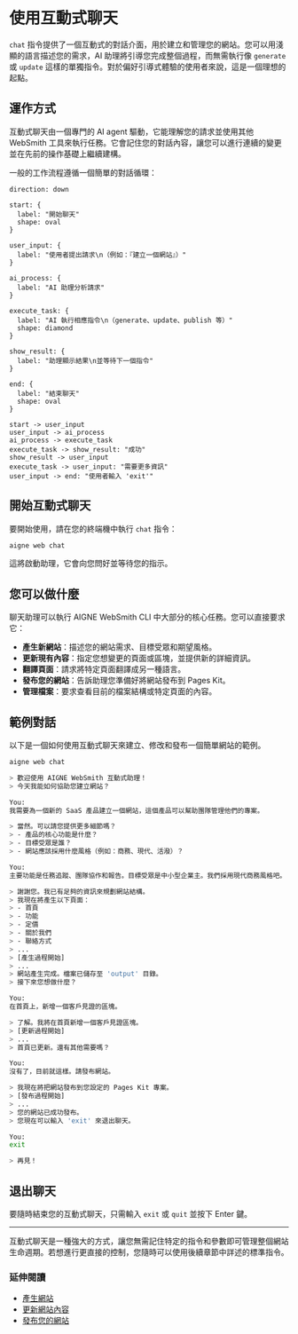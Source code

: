 # 使用互動式聊天

`chat` 指令提供了一個互動式的對話介面，用於建立和管理您的網站。您可以用淺顯的語言描述您的需求，AI 助理將引導您完成整個過程，而無需執行像 `generate` 或 `update` 這樣的單獨指令。對於偏好引導式體驗的使用者來說，這是一個理想的起點。

## 運作方式

互動式聊天由一個專門的 AI agent 驅動，它能理解您的請求並使用其他 WebSmith 工具來執行任務。它會記住您的對話內容，讓您可以進行連續的變更並在先前的操作基礎上繼續建構。

一般的工作流程遵循一個簡單的對話循環：

```d2
direction: down

start: {
  label: "開始聊天"
  shape: oval
}

user_input: {
  label: "使用者提出請求\n（例如：『建立一個網站』）"
}

ai_process: {
  label: "AI 助理分析請求"
}

execute_task: {
  label: "AI 執行相應指令\n（generate、update、publish 等）"
  shape: diamond
}

show_result: {
  label: "助理顯示結果\n並等待下一個指令"
}

end: {
  label: "結束聊天"
  shape: oval
}

start -> user_input
user_input -> ai_process
ai_process -> execute_task
execute_task -> show_result: "成功"
show_result -> user_input
execute_task -> user_input: "需要更多資訊"
user_input -> end: "使用者輸入 'exit'"
```

## 開始互動式聊天

要開始使用，請在您的終端機中執行 `chat` 指令：

```bash
aigne web chat
```

這將啟動助理，它會向您問好並等待您的指示。

## 您可以做什麼

聊天助理可以執行 AIGNE WebSmith CLI 中大部分的核心任務。您可以直接要求它：

*   **產生新網站**：描述您的網站需求、目標受眾和期望風格。
*   **更新現有內容**：指定您想變更的頁面或區塊，並提供新的詳細資訊。
*   **翻譯頁面**：請求將特定頁面翻譯成另一種語言。
*   **發布您的網站**：告訴助理您準備好將網站發布到 Pages Kit。
*   **管理檔案**：要求查看目前的檔案結構或特定頁面的內容。

## 範例對話

以下是一個如何使用互動式聊天來建立、修改和發布一個簡單網站的範例。

```bash Command Line icon=lucide:terminal
aigne web chat

> 歡迎使用 AIGNE WebSmith 互動式助理！
> 今天我能如何協助您建立網站？

You:
我需要為一個新的 SaaS 產品建立一個網站，這個產品可以幫助團隊管理他們的專案。

> 當然。可以請您提供更多細節嗎？
> - 產品的核心功能是什麼？
> - 目標受眾是誰？
> - 網站應該採用什麼風格（例如：商務、現代、活潑）？

You:
主要功能是任務追蹤、團隊協作和報告。目標受眾是中小型企業主。我們採用現代商務風格吧。

> 謝謝您。我已有足夠的資訊來規劃網站結構。
> 我現在將產生以下頁面：
> - 首頁
> - 功能
> - 定價
> - 關於我們
> - 聯絡方式
> ...
> [產生過程開始]
> ...
> 網站產生完成。檔案已儲存至 'output' 目錄。
> 接下來您想做什麼？

You:
在首頁上，新增一個客戶見證的區塊。

> 了解。我將在首頁新增一個客戶見證區塊。
> [更新過程開始]
> ...
> 首頁已更新。還有其他需要嗎？

You:
沒有了，目前就這樣。請發布網站。

> 我現在將把網站發布到您設定的 Pages Kit 專案。
> [發布過程開始]
> ...
> 您的網站已成功發布。
> 您現在可以輸入 'exit' 來退出聊天。

You:
exit

> 再見！
```

## 退出聊天

要隨時結束您的互動式聊天，只需輸入 `exit` 或 `quit` 並按下 Enter 鍵。

---

互動式聊天是一種強大的方式，讓您無需記住特定的指令和參數即可管理整個網站生命週期。若想進行更直接的控制，您隨時可以使用後續章節中詳述的標準指令。

### 延伸閱讀

*   [產生網站](./core-tasks-generating-a-website.md)
*   [更新網站內容](./core-tasks-updating-website-content.md)
*   [發布您的網站](./core-tasks-publishing-your-website.md)